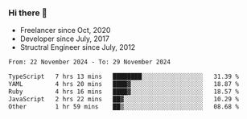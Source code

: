 ### Hi there 👋

- Freelancer since Oct, 2020
- Developer since July, 2017
- Structral Engineer since July, 2012

<!--START_SECTION:waka-->

```txt
From: 22 November 2024 - To: 29 November 2024

TypeScript   7 hrs 13 mins   ████████░░░░░░░░░░░░░░░░░   31.39 %
YAML         4 hrs 20 mins   ████▓░░░░░░░░░░░░░░░░░░░░   18.87 %
Ruby         4 hrs 16 mins   ████▓░░░░░░░░░░░░░░░░░░░░   18.57 %
JavaScript   2 hrs 22 mins   ██▓░░░░░░░░░░░░░░░░░░░░░░   10.29 %
Other        1 hr 59 mins    ██▒░░░░░░░░░░░░░░░░░░░░░░   08.68 %
```

<!--END_SECTION:waka-->
